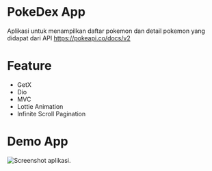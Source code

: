 # PokeDex App
Aplikasi untuk menampilkan daftar pokemon dan detail pokemon yang didapat dari API https://pokeapi.co/docs/v2

# Feature
- GetX
- Dio
- MVC
- Lottie Animation
- Infinite Scroll Pagination

# Demo App
![Screenshot aplikasi.](https://github.com/ftryyln/pokedex/blob/master/gitassets/pokeDex.gif?raw=true "Screenshot aplikasi.")